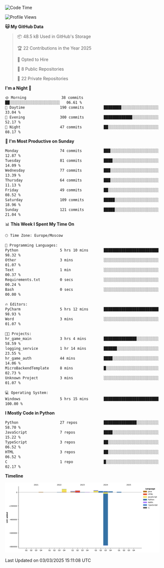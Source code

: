 <!--START_SECTION:waka-->
![Code Time](http://img.shields.io/badge/Code%20Time-613%20hrs%2036%20mins-blue)

![Profile Views](http://img.shields.io/badge/Profile%20Views-1-blue)

**🐱 My GitHub Data** 

> 📦 48.5 kB Used in GitHub's Storage 
 > 
> 🏆 22 Contributions in the Year 2025
 > 
> 💼 Opted to Hire
 > 
> 📜 8 Public Repositories 
 > 
> 🔑 22 Private Repositories 
 > 
**I'm a Night 🦉** 

```text
🌞 Morning                38 commits          ██░░░░░░░░░░░░░░░░░░░░░░░   06.61 % 
🌆 Daytime                190 commits         ████████░░░░░░░░░░░░░░░░░   33.04 % 
🌃 Evening                300 commits         █████████████░░░░░░░░░░░░   52.17 % 
🌙 Night                  47 commits          ██░░░░░░░░░░░░░░░░░░░░░░░   08.17 % 
```
📅 **I'm Most Productive on Sunday** 

```text
Monday                   74 commits          ███░░░░░░░░░░░░░░░░░░░░░░   12.87 % 
Tuesday                  81 commits          ████░░░░░░░░░░░░░░░░░░░░░   14.09 % 
Wednesday                77 commits          ███░░░░░░░░░░░░░░░░░░░░░░   13.39 % 
Thursday                 64 commits          ███░░░░░░░░░░░░░░░░░░░░░░   11.13 % 
Friday                   49 commits          ██░░░░░░░░░░░░░░░░░░░░░░░   08.52 % 
Saturday                 109 commits         █████░░░░░░░░░░░░░░░░░░░░   18.96 % 
Sunday                   121 commits         █████░░░░░░░░░░░░░░░░░░░░   21.04 % 
```


📊 **This Week I Spent My Time On** 

```text
🕑︎ Time Zone: Europe/Moscow

💬 Programming Languages: 
Python                   5 hrs 10 mins       █████████████████████████   98.32 % 
Other                    3 mins              ░░░░░░░░░░░░░░░░░░░░░░░░░   01.07 % 
Text                     1 min               ░░░░░░░░░░░░░░░░░░░░░░░░░   00.37 % 
Requirements.txt         0 secs              ░░░░░░░░░░░░░░░░░░░░░░░░░   00.24 % 
Bash                     0 secs              ░░░░░░░░░░░░░░░░░░░░░░░░░   00.00 % 

🔥 Editors: 
PyCharm                  5 hrs 12 mins       █████████████████████████   98.93 % 
Word                     3 mins              ░░░░░░░░░░░░░░░░░░░░░░░░░   01.07 % 

🐱‍💻 Projects: 
hr_game_main             3 hrs 4 mins        ███████████████░░░░░░░░░░   58.59 % 
logging_service          1 hr 14 mins        ██████░░░░░░░░░░░░░░░░░░░   23.55 % 
hr_game_auth             44 mins             ████░░░░░░░░░░░░░░░░░░░░░   14.06 % 
MicroBackendTemplate     8 mins              █░░░░░░░░░░░░░░░░░░░░░░░░   02.73 % 
Unknown Project          3 mins              ░░░░░░░░░░░░░░░░░░░░░░░░░   01.07 % 

💻 Operating System: 
Windows                  5 hrs 15 mins       █████████████████████████   100.00 % 
```

**I Mostly Code in Python** 

```text
Python                   27 repos            ███████████████░░░░░░░░░░   58.70 % 
JavaScript               7 repos             ████░░░░░░░░░░░░░░░░░░░░░   15.22 % 
TypeScript               3 repos             ██░░░░░░░░░░░░░░░░░░░░░░░   06.52 % 
HTML                     3 repos             ██░░░░░░░░░░░░░░░░░░░░░░░   06.52 % 
C                        1 repo              █░░░░░░░░░░░░░░░░░░░░░░░░   02.17 % 
```



**Timeline**

![Lines of Code chart](https://raw.githubusercontent.com/adlemx/adlemx/main/assets/bar_graph.png)


 Last Updated on 03/03/2025 15:11:08 UTC
<!--END_SECTION:waka-->

